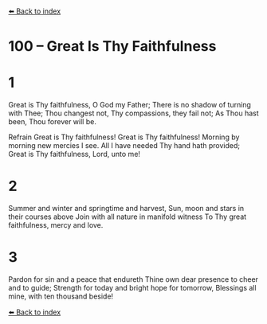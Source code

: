 [⬅️ Back to index](../README.md)

# 100 – Great Is Thy Faithfulness


# 1
Great is Thy faithfulness, O God my Father;
There is no shadow of turning with Thee;
Thou changest not, Thy compassions, they fail not;
As Thou hast been, Thou forever will be.

Refrain
Great is Thy faithfulness!
Great is Thy faithfulness!
Morning by morning new mercies I see.
All I have needed Thy hand hath provided;
Great is Thy faithfulness, Lord, unto me!

# 2
Summer and winter and springtime and harvest,
Sun, moon and stars in their courses above
Join with all nature in manifold witness
To Thy great faithfulness, mercy and love.

# 3
Pardon for sin and a peace that endureth
Thine own dear presence to cheer and to guide;
Strength for today and bright hope for tomorrow,
Blessings all mine, with ten thousand beside!

[⬅️ Back to index](../README.md)
